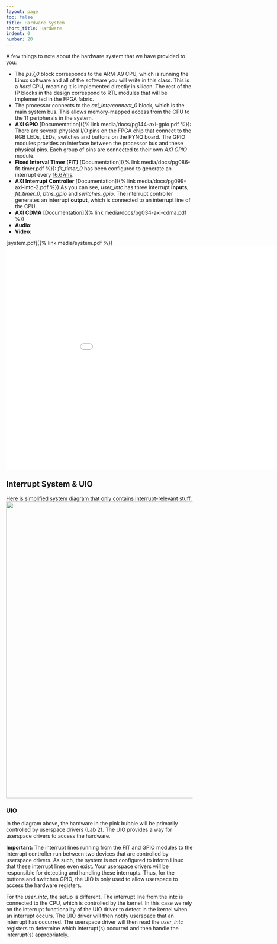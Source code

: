 ```yaml
---
layout: page
toc: false
title: Hardware System
short_title: Hardware
indent: 0
number: 20
---
```


A few things to note about the hardware system that we have provided to you:
  *  The *ps7_0* block corresponds to the ARM-A9 CPU, which is running the Linux software and all of the software you will write in this class.  This is a *hard* CPU, meaning it is implemented directly in silicon.  The rest of the IP blocks in the design correspond to RTL modules that will be implemented in the FPGA fabric.
  * The processor connects to the *axi_interconnect_0* block, which is the main system bus.  This allows memory-mapped access from the CPU to the 11 peripherals in the system.  
  * **AXI GPIO** [Documentation]({% link media/docs/pg144-axi-gpio.pdf %}):  There are several physical I/O pins on the FPGA chip that connect to the RGB LEDs, LEDs, switches and buttons on the PYNQ board. The GPIO modules provides an interface between the processor bus and these physical pins.  Each group of pins are connected to their own *AXI GPIO* module.  
  * **Fixed Interval Timer (FIT)** [Documentation]({% link media/docs/pg086-fit-timer.pdf %}): *fit_timer_0* has been configured to generate an interrupt every [16.67ms](https://github.com/byu-cpe/ecen427_student/blob/main/userspace/drivers/system.h#L16).
  * **AXI Interrupt Controller** [Documentation]({% link media/docs/pg099-axi-intc-2.pdf %}) As you can see, *user_intc* has three interrupt **inputs**, *fit_timer_0*, *btns_gpio* and *switches_gpio*. The interrupt controller generates an interrupt **output**, which is connected to an interrupt line of the CPU. 
  * **AXI CDMA** [Documentation]({% link media/docs/pg034-axi-cdma.pdf %})
  * **Audio**:
  * **Video**:
  <!-- Note that the interrupt controller does not contain any of registers noted as optional in the interrupt controller documentation. -->

[system.pdf]({% link media/system.pdf %})
<embed src="{% link media/system.pdf %}" width="1000" height="600" type="application/pdf">

## Interrupt System & UIO

Here is simplified system diagram that only contains interrupt-relevant stuff.  
<img src="{% link media/pynqinterruptstructure.jpg %}" width="800">

### UIO

In the diagram above, the hardware in the pink bubble will be primarily controlled by userspace drivers (Lab 2). 
The UIO provides a way for userspace drivers to access the hardware.  

**Important:** The interrupt lines running from the FIT and GPIO modules to the interrupt controller run between two devices that are controlled by userspace drivers.  As such, the system is not configured to inform Linux that these interrupt lines even exist.  Your userspace drivers will be responsible for detecting and handling these interrupts.  Thus, for the buttons and switches GPIO, the UIO is only used to allow userspace to access the hardware registers.

For the *user_intc*, the setup is different.  The interrupt line from the intc is connected to the CPU, which is controlled by the kernel.  In this case we rely on the interrupt functionality of the UIO driver to detect in the kernel when an interrupt occurs.  The UIO driver will then notify userspace that an interrupt has occurred.  The userspace driver will then read the *user_intc* registers to determine which interrupt(s) occurred and then handle the interrupt(s) appropriately.



